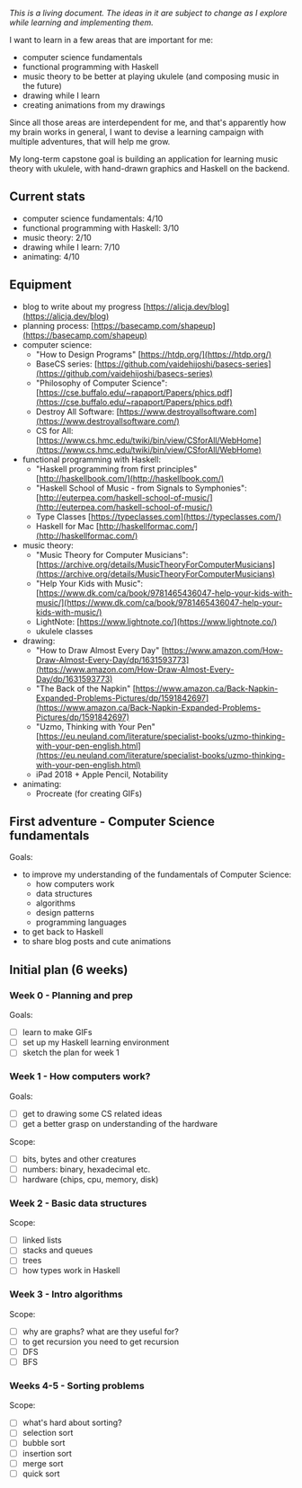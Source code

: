 *This is a living document. The ideas in it are subject to change as I explore while learning and implementing them.*

I want to learn in a few areas that are important for me:

- computer science fundamentals
- functional programming with Haskell
- music theory to be better at playing ukulele (and composing music in the future)
- drawing while I learn
- creating animations from my drawings

Since all those areas are interdependent for me, and that's apparently how my brain works in general, I want to devise a learning campaign with multiple adventures, that will help me grow.

My long-term capstone goal is building an application for learning music theory with ukulele, with hand-drawn graphics and Haskell on the backend.

## Current stats

- computer science fundamentals: 4/10
- functional programming with Haskell: 3/10
- music theory: 2/10
- drawing while I learn: 7/10
- animating: 4/10

## Equipment

- blog to write about my progress [https://alicja.dev/blog](https://alicja.dev/blog)
- planning process: [https://basecamp.com/shapeup](https://basecamp.com/shapeup)
- computer science:
    - "How to Design Programs" [https://htdp.org/](https://htdp.org/)
    - BaseCS series: [https://github.com/vaidehijoshi/basecs-series](https://github.com/vaidehijoshi/basecs-series)
    - "Philosophy of Computer Science": [https://cse.buffalo.edu/~rapaport/Papers/phics.pdf](https://cse.buffalo.edu/~rapaport/Papers/phics.pdf)
    - Destroy All Software: [https://www.destroyallsoftware.com](https://www.destroyallsoftware.com/)
    - CS for All: [https://www.cs.hmc.edu/twiki/bin/view/CSforAll/WebHome](https://www.cs.hmc.edu/twiki/bin/view/CSforAll/WebHome)
- functional programming with Haskell:
    - "Haskell programming from first principles" [http://haskellbook.com/](http://haskellbook.com/)
    - "Haskell School of Music - from Signals to Symphonies": [http://euterpea.com/haskell-school-of-music/](http://euterpea.com/haskell-school-of-music/)
    - Type Classes [https://typeclasses.com](https://typeclasses.com/)
    - Haskell for Mac [http://haskellformac.com/](http://haskellformac.com/)
- music theory:
    - "Music Theory for Computer Musicians": [https://archive.org/details/MusicTheoryForComputerMusicians](https://archive.org/details/MusicTheoryForComputerMusicians)
    - "Help Your Kids with Music": [https://www.dk.com/ca/book/9781465436047-help-your-kids-with-music/](https://www.dk.com/ca/book/9781465436047-help-your-kids-with-music/)
    - LightNote: [https://www.lightnote.co/](https://www.lightnote.co/)
    - ukulele classes
- drawing:
    - "How to Draw Almost Every Day" [https://www.amazon.com/How-Draw-Almost-Every-Day/dp/1631593773](https://www.amazon.com/How-Draw-Almost-Every-Day/dp/1631593773)
    - "The Back of the Napkin" [https://www.amazon.ca/Back-Napkin-Expanded-Problems-Pictures/dp/1591842697](https://www.amazon.ca/Back-Napkin-Expanded-Problems-Pictures/dp/1591842697)
    - "Uzmo, Thinking with Your Pen" [https://eu.neuland.com/literature/specialist-books/uzmo-thinking-with-your-pen-english.html](https://eu.neuland.com/literature/specialist-books/uzmo-thinking-with-your-pen-english.html)
    - iPad 2018 + Apple Pencil, Notability
- animating:
    - Procreate (for creating GIFs)

## First adventure - Computer Science fundamentals

Goals:

- to improve my understanding of the fundamentals of Computer Science:
    - how computers work
    - data structures
    - algorithms
    - design patterns
    - programming languages
- to get back to Haskell
- to share blog posts and cute animations

## Initial plan (6 weeks)

### Week 0 - Planning and prep

Goals:

- [ ]  learn to make GIFs
- [ ]  set up my Haskell learning environment
- [ ]  sketch the plan for week 1

### Week 1 - How computers work?

Goals:

- [ ]  get to drawing some CS related ideas
- [ ]  get a better grasp on understanding of the hardware

Scope:

- [ ]  bits, bytes and other creatures
- [ ]  numbers: binary, hexadecimal etc.
- [ ]  hardware (chips, cpu, memory, disk)

### Week 2 - Basic data structures

Scope:

- [ ]  linked lists
- [ ]  stacks and queues
- [ ]  trees
- [ ]  how types work in Haskell

### Week 3 - Intro algorithms

Scope:

- [ ]  why are graphs? what are they useful for?
- [ ]  to get recursion you need to get recursion
- [ ]  DFS
- [ ]  BFS

### Weeks 4-5 - Sorting problems

Scope:

- [ ]  what's hard about sorting?
- [ ]  selection sort
- [ ]  bubble sort
- [ ]  insertion sort
- [ ]  merge sort
- [ ]  quick sort